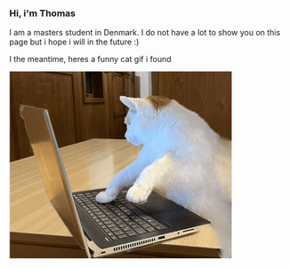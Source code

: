 ### Hi, i'm Thomas

I am a masters student in Denmark. I do not have a lot to show you on this page but i hope i will in the future :)

I the meantime, heres a funny cat gif i found

<img src="cat_funny(i_think).gif" width="400" height="auto" alt="there was supposed to be a cat here ;("/>
